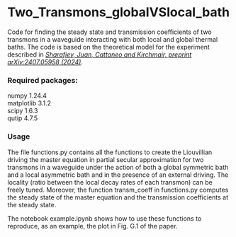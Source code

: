 # Two_Transmons_globalVSlocal_bath
Code for finding the steady state and transmission coefficients of two transmons in a waveguide interacting with both local and global thermal baths. The code is based on the theoretical model for the experiment described in [*Sharafiev, Juan, Cattaneo and Kirchmair, preprint arXiv:2407.05958 (2024)*](http://arxiv.org/abs/2407.05958).

### Required packages:

numpy                     1.24.4<br /> 
matplotlib                3.1.2               
scipy                     1.6.3               
qutip                     4.7.5    

### Usage
The file functions.py contains all the functions to create the Liouvillian driving the master equation in partial secular approximation for two transmons in a waveguide under the action of both a global symmetric bath and a local asymmetric bath and in the presence of an external driving. The locality (ratio between the local decay rates of each transmon) can be freely tuned. Moreover, the function transm_coeff in functions.py computes the steady state of the master equation and the transmission coefficients at the steady state.

The notebook example.ipynb shows how to use these functions to reproduce, as an example, the plot in Fig. G.1 of the paper.  
